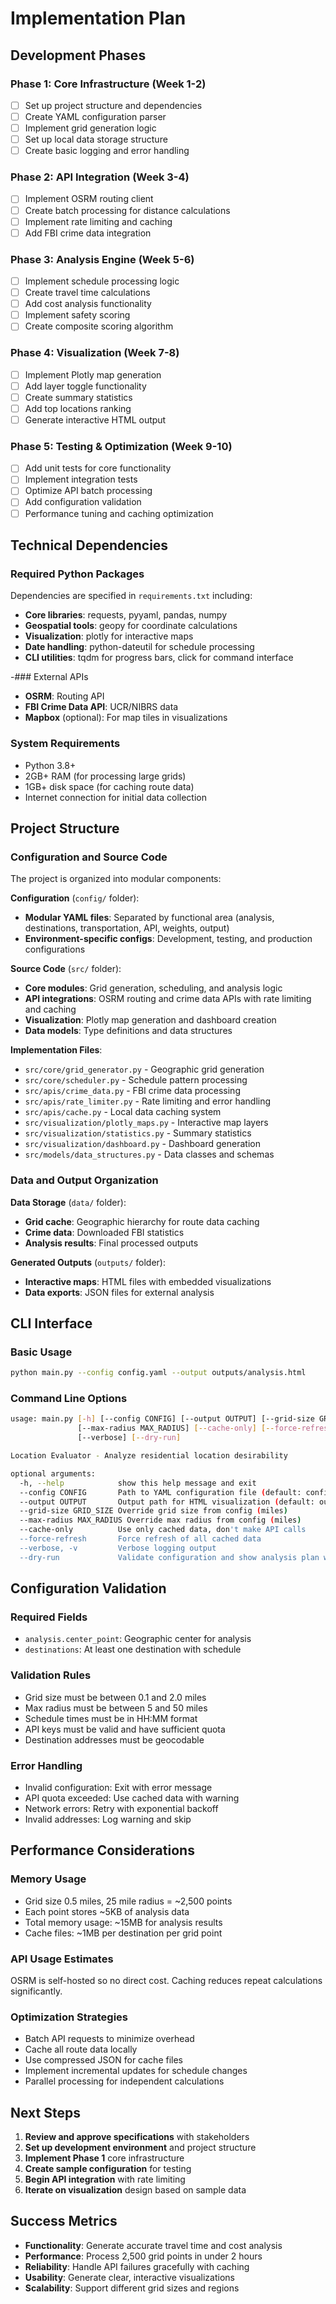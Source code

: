 # Implementation Plan

## Development Phases

### Phase 1: Core Infrastructure (Week 1-2)
- [ ] Set up project structure and dependencies
- [ ] Create YAML configuration parser
- [ ] Implement grid generation logic
- [ ] Set up local data storage structure
- [ ] Create basic logging and error handling

### Phase 2: API Integration (Week 3-4)
- [ ] Implement OSRM routing client
- [ ] Create batch processing for distance calculations
- [ ] Implement rate limiting and caching
- [ ] Add FBI crime data integration

### Phase 3: Analysis Engine (Week 5-6)
- [ ] Implement schedule processing logic
- [ ] Create travel time calculations
- [ ] Add cost analysis functionality
- [ ] Implement safety scoring
- [ ] Create composite scoring algorithm

### Phase 4: Visualization (Week 7-8)
- [ ] Implement Plotly map generation
- [ ] Add layer toggle functionality
- [ ] Create summary statistics
- [ ] Add top locations ranking
- [ ] Generate interactive HTML output

### Phase 5: Testing & Optimization (Week 9-10)
- [ ] Add unit tests for core functionality
- [ ] Implement integration tests
- [ ] Optimize API batch processing
- [ ] Add configuration validation
- [ ] Performance tuning and caching optimization

## Technical Dependencies

### Required Python Packages
Dependencies are specified in `requirements.txt` including:
- **Core libraries**: requests, pyyaml, pandas, numpy
- **Geospatial tools**: geopy for coordinate calculations
- **Visualization**: plotly for interactive maps
- **Date handling**: python-dateutil for schedule processing
- **CLI utilities**: tqdm for progress bars, click for command interface

-### External APIs
- **OSRM**: Routing API
- **FBI Crime Data API**: UCR/NIBRS data
- **Mapbox** (optional): For map tiles in visualizations

### System Requirements
- Python 3.8+
- 2GB+ RAM (for processing large grids)
- 1GB+ disk space (for caching route data)
- Internet connection for initial data collection

## Project Structure

### Configuration and Source Code
The project is organized into modular components:

**Configuration** (`config/` folder):
- **Modular YAML files**: Separated by functional area (analysis, destinations, transportation, API, weights, output)
- **Environment-specific configs**: Development, testing, and production configurations

**Source Code** (`src/` folder):
- **Core modules**: Grid generation, scheduling, and analysis logic
 - **API integrations**: OSRM routing and crime data APIs with rate limiting and caching
- **Visualization**: Plotly map generation and dashboard creation
- **Data models**: Type definitions and data structures

**Implementation Files**:
- `src/core/grid_generator.py` - Geographic grid generation
- `src/core/scheduler.py` - Schedule pattern processing  
- `src/apis/crime_data.py` - FBI crime data processing
- `src/apis/rate_limiter.py` - Rate limiting and error handling
- `src/apis/cache.py` - Local data caching system
- `src/visualization/plotly_maps.py` - Interactive map layers
- `src/visualization/statistics.py` - Summary statistics
- `src/visualization/dashboard.py` - Dashboard generation
- `src/models/data_structures.py` - Data classes and schemas

### Data and Output Organization
**Data Storage** (`data/` folder):
- **Grid cache**: Geographic hierarchy for route data caching
- **Crime data**: Downloaded FBI statistics
- **Analysis results**: Final processed outputs

**Generated Outputs** (`outputs/` folder):
- **Interactive maps**: HTML files with embedded visualizations
- **Data exports**: JSON files for external analysis

## CLI Interface

### Basic Usage
```bash
python main.py --config config.yaml --output outputs/analysis.html
```

### Command Line Options
```bash
usage: main.py [-h] [--config CONFIG] [--output OUTPUT] [--grid-size GRID_SIZE]
               [--max-radius MAX_RADIUS] [--cache-only] [--force-refresh]
               [--verbose] [--dry-run]

Location Evaluator - Analyze residential location desirability

optional arguments:
  -h, --help            show this help message and exit
  --config CONFIG       Path to YAML configuration file (default: config.yaml)
  --output OUTPUT       Output path for HTML visualization (default: outputs/analysis.html)
  --grid-size GRID_SIZE Override grid size from config (miles)
  --max-radius MAX_RADIUS Override max radius from config (miles)
  --cache-only          Use only cached data, don't make API calls
  --force-refresh       Force refresh of all cached data
  --verbose, -v         Verbose logging output
  --dry-run             Validate configuration and show analysis plan without execution
```

## Configuration Validation

### Required Fields
- `analysis.center_point`: Geographic center for analysis
- `destinations`: At least one destination with schedule

### Validation Rules
- Grid size must be between 0.1 and 2.0 miles
- Max radius must be between 5 and 50 miles
- Schedule times must be in HH:MM format
- API keys must be valid and have sufficient quota
- Destination addresses must be geocodable

### Error Handling
- Invalid configuration: Exit with error message
- API quota exceeded: Use cached data with warning
- Network errors: Retry with exponential backoff
- Invalid addresses: Log warning and skip

## Performance Considerations

### Memory Usage
- Grid size 0.5 miles, 25 mile radius = ~2,500 points
- Each point stores ~5KB of analysis data
- Total memory usage: ~15MB for analysis results
- Cache files: ~1MB per destination per grid point

### API Usage Estimates
OSRM is self-hosted so no direct cost. Caching reduces repeat calculations significantly.

### Optimization Strategies
- Batch API requests to minimize overhead
- Cache all route data locally
- Use compressed JSON for cache files
- Implement incremental updates for schedule changes
- Parallel processing for independent calculations

## Next Steps

1. **Review and approve specifications** with stakeholders
2. **Set up development environment** and project structure
3. **Implement Phase 1** core infrastructure
4. **Create sample configuration** for testing
5. **Begin API integration** with rate limiting
6. **Iterate on visualization** design based on sample data

## Success Metrics

- **Functionality**: Generate accurate travel time and cost analysis
- **Performance**: Process 2,500 grid points in under 2 hours
- **Reliability**: Handle API failures gracefully with caching
- **Usability**: Generate clear, interactive visualizations
- **Scalability**: Support different grid sizes and regions